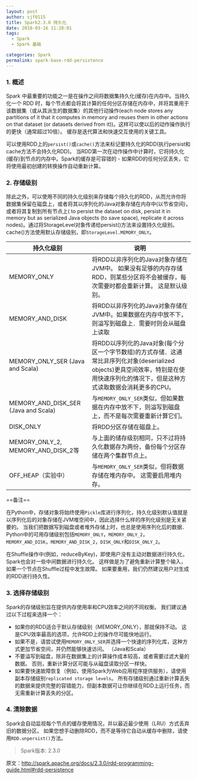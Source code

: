 ```yaml
---
layout: post
author: sjf0115
title: Spark2.3.0 持久化
date: 2018-03-16 11:28:01
tags:
  - Spark
  - Spark 基础

categories: Spark
permalink: spark-base-rdd-persistence
---
```


### 1. 概述

Spark 中最重要的功能之一是在操作之间将数据集持久化(缓存)在内存中。当持久化一个 RDD 时，每个节点都会将其计算的任何分区存储在内存中，并将其重用于该数据集（或从其派生的数据集）的其他行动操作(each node stores any partitions of it that it computes in memory and reuses them in other actions on that dataset (or datasets derived from it))。这样可以使以后的动作操作执行的更快（通常超过10倍）。 缓存是迭代算法和快速交互使用的关键工具。

可以使用RDD上的`persist()`或`cache()`方法来标记要持久化的RDD(执行persist和cache方法不会持久化RDD)。 当RDD第一次在动作操作中计算时，它将持久化(缓存)到节点的内存中。Spark的缓存是可容错的 - 如果RDD的任何分区丢失，它将使用最初创建的转换操作自动重新计算。

### 2. 存储级别

除此之外，可以使用不同的持久化级别来存储每个持久化的RDD，从而允许你将数据集保留在磁盘上，或者将其以序列化的Java对象存储在内存中(以节省空间)，或者将其复制到所有节点上( to persist the dataset on disk, persist it in memory but as serialized Java objects (to save space), replicate it across nodes)。通过将StorageLevel对象传递给persist()方法来设置持久化级别。 cache()方法使用默认存储级别，即`StorageLevel.MEMORY_ONLY`。

持久化级别 | 说明
---|---
MEMORY_ONLY|将RDD以非序列化的Java对象存储在JVM中。 如果没有足够的内存存储RDD，则某些分区将不会被缓存，每次需要时都会重新计算。 这是默认级别。
MEMORY_AND_DISK | 将RDD以非序列化的Java对象存储在JVM中。如果数据在内存中放不下，则溢写到磁盘上．需要时则会从磁盘上读取
MEMORY_ONLY_SER (Java and Scala) | 将RDD以序列化的Java对象(每个分区一个字节数组)的方式存储．这通常比非序列化对象(deserialized objects)更具空间效率，特别是在使用快速序列化的情况下，但是这种方式读取数据会消耗更多的CPU。
MEMORY_AND_DISK_SER (Java and Scala) | 与`MEMORY_ONLY_SER`类似，但如果数据在内存中放不下，则溢写到磁盘上，而不是每次需要重新计算它们。
DISK_ONLY | 将RDD分区存储在磁盘上。
MEMORY_ONLY_2, MEMORY_AND_DISK_2等 | 与上面的储存级别相同，只不过将持久化数据存为两份，备份每个分区存储在两个集群节点上。
OFF_HEAP（实验中）| 与`MEMORY_ONLY_SER`类似，但将数据存储在堆内存中。 这需要启用堆内存。

==备注==

在Python中，存储对象将始终使用`Pickle`库进行序列化，持久化级别默认值就是以序列化后的对象存储在JVM堆空间中，因此选择什么样的序列化级别是无关紧要的。 当我们把数据写到磁盘或者堆外存储上时，也总是使用序列化后的数据．Python中的可用存储级别包括`MEMORY_ONLY`，`MEMORY_ONLY_2`，`MEMORY_AND_DISK`，`MEMORY_AND_DISK_2`，`DISK_ONLY`和`DISK_ONLY_2`。


在Shuffle操作中(例如，reduceByKey)，即使用户没有主动对数据进行持久化，Spark也会对一些中间数据进行持久化。 这样做是为了避免重新计算整个输入，如果一个节点在Shuffle过程中发生故障。 如果要重用，我们仍然建议用户对生成的RDD进行持久性。

### 3. 选择存储级别

Spark的存储级别旨在提供内存使用率和CPU效率之间的不同权衡。 我们建议通过以下过程来选择一个：
- 如果你的RDD适合于默认存储级别（MEMORY_ONLY），那就保持不动。 这是CPU效率最高的选项，允许RDD上的操作尽可能快地运行。
- 如果不是，请尝试使用`MEMORY_ONLY_SER`并选择一个快速的序列化库，这种方式更加节省空间，并仍然能够快速访问。 （Java和Scala）
- 不要溢写到磁盘，除非在数据集上的计算操作成本较高，或者需要过滤大量的数据。 否则，重新计算分区可能与从磁盘读取分区一样快。
- 如果要快速故障恢复（例如，使用Spark为Web应用程序提供服务），请使用副本存储级别`replicated storage levels`。 所有存储级别通过重新计算丢失的数据来提供完整的容错能力，但副本数据可让你继续在RDD上运行任务，而无需重新计算丢失的分区。

### 4. 清除数据

Spark会自动监视每个节点的缓存使用情况，并以最近最少使用（LRU）方式丢弃旧的数据分区。 如果您想手动删除RDD，而不是等待它自动从缓存中删除，请使用`RDD.unpersist()`方法。

> Spark版本: 2.3.0

原文：http://spark.apache.org/docs/2.3.0/rdd-programming-guide.html#rdd-persistence
